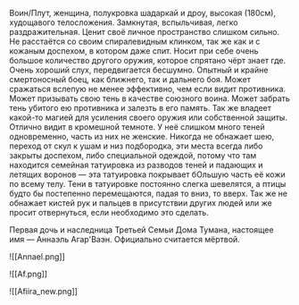 Воин/Плут, женщина, полукровка шадаркай и дроу, высокая (180см), худощавого телосложения.
Замкнутая, вспыльчивая, легко раздражительная. Ценит своё личное пространство слишком сильно.
Не расстаётся со своим спиралевидным клинком, так же как и с кожаным доспехом, в котором даже спит. Носит при себе очень большое количество другого оружия, которое спрятано чёрт знает где. Очень хороший слух, передвигается бесшумно.
Опытный и крайне смертоносный боец, как ближнего, так и дальнего боя. Может сражаться вслепую не менее эффективно, чем если видит противника. Может призывать свою тень в качестве союзного воина. Может забрать тень убитого ею противника и залезть в его память.
Так же владеет какой-то магией для усиления своего оружия или собственной защиты. Отлично видит в кромешной темноте. У неё слишком много теней одновременно, часть из них не женские. 
Никогда не обнажает шею, переход от скул к ушам и низ подбородка, эти места всегда либо закрыты доспехом, либо специальной одеждой, потому что там находится семейная татуировка из разводов теней и падающих и летящих воронов — эта татуировка покрывает бОльшую часть её кожи  по всему телу. Тени в татуировке постоянно слегка шевелятся, а птицы будто бы постепенно перемещаются, падая то вниз, то вверх.
Так же не обнажает кистей рук и пальцев в присутствии других людей или же просит отвернуться, если необходимо это сделать.


Первая дочь и наследница Третьей Семьи Дома Тумана, настоящее имя — Аннаэль Агар'Ваэн. Официально считается мёртвой. 


![[Annael.png]]

![[Af.png]]

![[Afiira_new.png]]